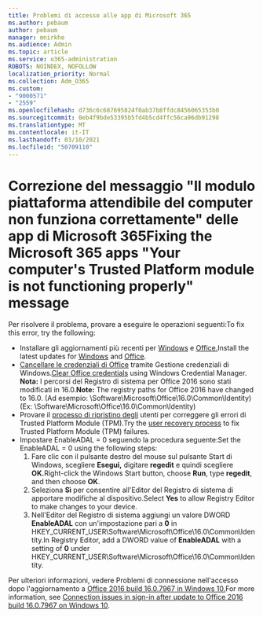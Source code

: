 ```yaml
---
title: Problemi di accesso alle app di Microsoft 365
ms.author: pebaum
author: pebaum
manager: mnirkhe
ms.audience: Admin
ms.topic: article
ms.service: o365-administration
ROBOTS: NOINDEX, NOFOLLOW
localization_priority: Normal
ms.collection: Adm_O365
ms.custom:
- "9000571"
- "2559"
ms.openlocfilehash: d736c6c687695824f0ab37b8ffdc8456065353b0
ms.sourcegitcommit: 0eb4f9bde53395b5fd4b5cd4ffc56ca96db91298
ms.translationtype: MT
ms.contentlocale: it-IT
ms.lasthandoff: 03/10/2021
ms.locfileid: "50709110"
---
```

# <a name="fixing-the-microsoft-365-apps-your-computers-trusted-platform-module-is-not-functioning-properly-message"></a><span data-ttu-id="82a18-102">Correzione del messaggio "Il modulo piattaforma attendibile del computer non funziona correttamente" delle app di Microsoft 365</span><span class="sxs-lookup"><span data-stu-id="82a18-102">Fixing the Microsoft 365 apps "Your computer's Trusted Platform module is not functioning properly" message</span></span>

<span data-ttu-id="82a18-103">Per risolvere il problema, provare a eseguire le operazioni seguenti:</span><span class="sxs-lookup"><span data-stu-id="82a18-103">To fix this error, try the following:</span></span>

- <span data-ttu-id="82a18-104">Installare gli aggiornamenti più recenti per [Windows](https://support.microsoft.com/help/4027667/windows-10-update) e [Office.](https://support.office.com/article/update-office-and-your-computer-with-microsoft-update-2ab296f3-7f03-43a2-8e50-46de917611c5)</span><span class="sxs-lookup"><span data-stu-id="82a18-104">Install the latest updates for [Windows](https://support.microsoft.com/help/4027667/windows-10-update) and [Office](https://support.office.com/article/update-office-and-your-computer-with-microsoft-update-2ab296f3-7f03-43a2-8e50-46de917611c5).</span></span>
- <span data-ttu-id="82a18-105">[Cancellare le credenziali di Office](https://docs.microsoft.com/office/troubleshoot/office-suite-issues/another-account-already-signed-in#step-4-clear-cached-credentials-on-the-computer) tramite Gestione credenziali di Windows.</span><span class="sxs-lookup"><span data-stu-id="82a18-105">[Clear Office credentials](https://docs.microsoft.com/office/troubleshoot/office-suite-issues/another-account-already-signed-in#step-4-clear-cached-credentials-on-the-computer) using Windows Credential Manager.</span></span><br/>
    <span data-ttu-id="82a18-106">**Nota:** I percorsi del Registro di sistema per Office 2016 sono stati modificati in 16.0.</span><span class="sxs-lookup"><span data-stu-id="82a18-106">**Note:** The registry paths for Office 2016 have changed to 16.0.</span></span> <span data-ttu-id="82a18-107">(Ad esempio: \Software\Microsoft\Office\16.0\Common\Identity\)</span><span class="sxs-lookup"><span data-stu-id="82a18-107">(Ex: \Software\Microsoft\Office\16.0\Common\Identity\)</span></span>
- <span data-ttu-id="82a18-108">Provare il [processo di ripristino degli](https://docs.microsoft.com/office365/troubleshoot/administration/connection-issue-when-sign-in-office-2016#symptom-2) utenti per correggere gli errori di Trusted Platform Module (TPM).</span><span class="sxs-lookup"><span data-stu-id="82a18-108">Try the [user recovery process](https://docs.microsoft.com/office365/troubleshoot/administration/connection-issue-when-sign-in-office-2016#symptom-2) to fix Trusted Platform Module (TPM) failures.</span></span>
- <span data-ttu-id="82a18-109">Impostare EnableADAL = 0 seguendo la procedura seguente:</span><span class="sxs-lookup"><span data-stu-id="82a18-109">Set the EnableADAL = 0 using the following steps:</span></span>  
    1. <span data-ttu-id="82a18-110">Fare clic con il pulsante destro del mouse sul pulsante Start di Windows, scegliere **Esegui,** digitare **regedit** e quindi scegliere **OK.**</span><span class="sxs-lookup"><span data-stu-id="82a18-110">Right-click the Windows Start button, choose **Run**, type **regedit**, and then choose **OK**.</span></span>
    2. <span data-ttu-id="82a18-111">Seleziona **Sì** per consentire all'Editor del Registro di sistema di apportare modifiche al dispositivo.</span><span class="sxs-lookup"><span data-stu-id="82a18-111">Select **Yes** to allow Registry Editor to make changes to your device.</span></span>
    3. <span data-ttu-id="82a18-112">Nell'Editor del Registro di sistema aggiungi un valore DWORD **EnableADAL** con un'impostazione pari a **0** in HKEY_CURRENT_USER\Software\Microsoft\Office\16.0\Common\Identity.</span><span class="sxs-lookup"><span data-stu-id="82a18-112">In Registry Editor, add a DWORD value of **EnableADAL** with a setting of **0** under HKEY_CURRENT_USER\Software\Microsoft\Office\16.0\Common\Identity.</span></span>

<span data-ttu-id="82a18-113">Per ulteriori informazioni, vedere Problemi di connessione nell'accesso dopo l'aggiornamento a [Office 2016 build 16.0.7967 in Windows 10.](https://docs.microsoft.com/office365/troubleshoot/administration/connection-issue-when-sign-in-office-2016)</span><span class="sxs-lookup"><span data-stu-id="82a18-113">For more information, see [Connection issues in sign-in after update to Office 2016 build 16.0.7967 on Windows 10](https://docs.microsoft.com/office365/troubleshoot/administration/connection-issue-when-sign-in-office-2016).</span></span>